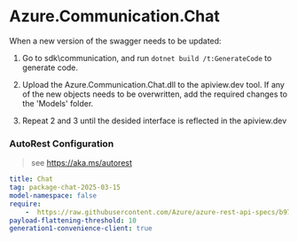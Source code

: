 # Azure.Communication.Chat
When a new version of the swagger needs to be updated:
1. Go to sdk\communication, and run `dotnet build /t:GenerateCode` to generate code.
2. Upload the Azure.Communication.Chat.dll to the apiview.dev tool.
If any of the new objects needs to be overwritten, add the required changes to the 'Models' folder.

3. Repeat 2 and 3 until the desided interface is reflected in the apiview.dev

### AutoRest Configuration
> see https://aka.ms/autorest

``` yaml
title: Chat
tag: package-chat-2025-03-15
model-namespace: false
require:
    -  https://raw.githubusercontent.com/Azure/azure-rest-api-specs/b97334ac101d4a5e6556e4d67d1bcdd46fc12139/specification/communication/data-plane/Chat/readme.md
payload-flattening-threshold: 10
generation1-convenience-client: true
